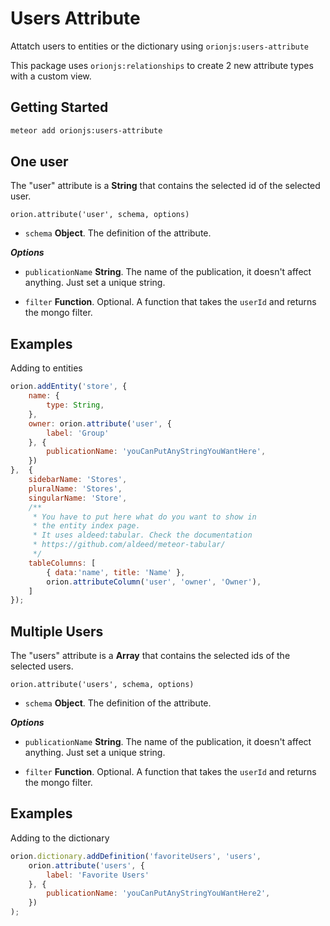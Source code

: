 Users Attribute
===============

Attatch users to entities or the dictionary using ```orionjs:users-attribute```

This package uses ```orionjs:relationships``` to create 2 new attribute types
with a custom view.

## Getting Started

```sh
meteor add orionjs:users-attribute
```

## One user

The "user" attribute is a **String** that contains the selected id of the selected user.

```
orion.attribute('user', schema, options)
```

- ```schema``` **Object**. The definition of the attribute.

***Options***

- ```publicationName``` **String**. The name of the publication, it doesn't 
affect anything. Just set a unique string.

- ```filter``` **Function**. Optional. A function that takes the ```userId``` and returns the mongo filter.

## Examples

Adding to entities

```js
orion.addEntity('store', {
	name: {
		type: String,
	},
	owner: orion.attribute('user', {
        label: 'Group'
    }, {
        publicationName: 'youCanPutAnyStringYouWantHere',
    })
},  {
	sidebarName: 'Stores',
	pluralName: 'Stores',
	singularName: 'Store',
	/**
	 * You have to put here what do you want to show in
	 * the entity index page.
	 * It uses aldeed:tabular. Check the documentation
	 * https://github.com/aldeed/meteor-tabular/
	 */
	tableColumns: [
		{ data:'name', title: 'Name' },
		orion.attributeColumn('user', 'owner', 'Owner'),
	]
});
```

## Multiple Users

The "users" attribute is a **Array** that contains the selected ids of the selected users.

```
orion.attribute('users', schema, options)
```

- ```schema``` **Object**. The definition of the attribute.

***Options***

- ```publicationName``` **String**. The name of the publication, it doesn't 
affect anything. Just set a unique string.

- ```filter``` **Function**. Optional. A function that takes the ```userId``` and returns the mongo filter.

## Examples

Adding to the dictionary

```js
orion.dictionary.addDefinition('favoriteUsers', 'users', 
	orion.attribute('users', {
		label: 'Favorite Users'
	}, {
        publicationName: 'youCanPutAnyStringYouWantHere2',
    })
);
```
